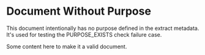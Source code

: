 # Document Without Purpose

This document intentionally has no purpose defined in the extract metadata.
It's used for testing the PURPOSE_EXISTS check failure case.

Some content here to make it a valid document.